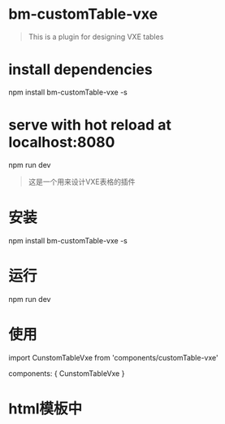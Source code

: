 # bm-customTable-vxe

> This is a plugin for designing VXE tables

# install dependencies
npm install bm-customTable-vxe -s

# serve with hot reload at localhost:8080
npm run dev


> 这是一个用来设计VXE表格的插件

# 安装
npm install bm-customTable-vxe -s

# 运行
npm run dev

# 使用
import CunstomTableVxe from 'components/customTable-vxe'

components: { CunstomTableVxe }

# html模板中
<CunstomTableVxe :requestConfigUrl="'http://172.16.1.92:8082/test/getData'"
                 :requestDataUrl="'http://172.16.1.92:8082/test/getApiData'"></CunstomTableVxe>

